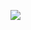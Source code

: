 [![](https://github-readme-stats.vercel.app/api?username=steola6564&count_private=true)](https://github.com/anuraghazra/github-readme-stats)
